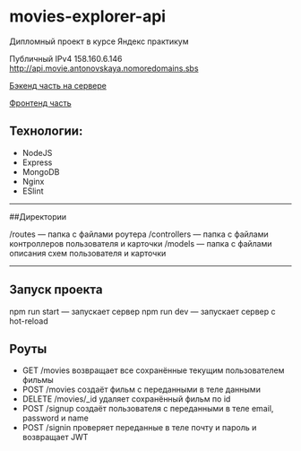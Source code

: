 # movies-explorer-api
Дипломный проект в курсе Яндекс практикум

Публичный IPv4 158.160.6.146
http://api.movie.antonovskaya.nomoredomains.sbs


[Бэкенд часть на сервере](http://api.movie.antonovskaya.nomoredomains.sbs)

[Фронтенд часть](https://movie.antonovskaya.nomoredomains.sbs)


## Технологии:

- NodeJS
- Express
- MongoDB
- Nginx
- ESlint

---

##Директории

/routes — папка с файлами роутера
/controllers — папка с файлами контроллеров пользователя и карточки
/models — папка с файлами описания схем пользователя и карточки

---

## Запуск проекта

npm run start — запускает сервер
npm run dev — запускает сервер с hot-reload

## Роуты 
- GET /movies   возвращает все сохранённые текущим  пользователем фильмы
- POST /movies   создаёт фильм с переданными в теле данными
- DELETE /movies/_id  удаляет сохранённый фильм по id
- POST /signup  создаёт пользователя с переданными в теле email, password и name
- POST /signin проверяет переданные в теле почту и пароль и возвращает JWT
